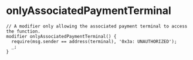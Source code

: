 # onlyAssociatedPaymentTerminal

```solidity
// A modifier only allowing the associated payment terminal to access the function.
modifier onlyAssociatedPaymentTerminal() {
  require(msg.sender == address(terminal), '0x3a: UNAUTHORIZED');
  _;
}
```